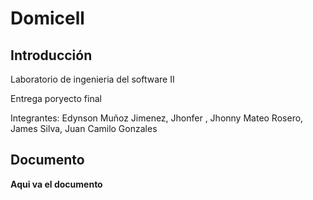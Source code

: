 # Domicell


## Introducción

Laboratorio de ingenieria del software II


Entrega poryecto final 


Integrantes:  Edynson Muñoz Jimenez, Jhonfer , Jhonny Mateo Rosero, James Silva, Juan Camilo Gonzales


## Documento

__Aqui va el documento__
